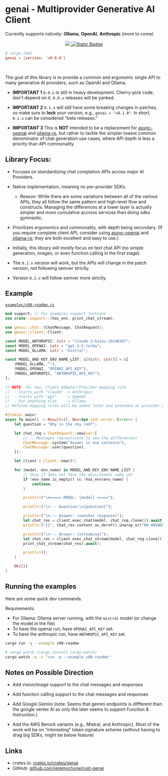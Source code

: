 # genai - Multiprovider Generative AI Client

Currently supports natively: **Ollama**, **OpenAI**, **Anthropic** (more to come)

<div align="center">

<a href="https://crates.io/crates/genai">
<img src="https://img.shields.io/crates/v/genai.svg" />
</a> 
<a href="https://github.com/jeremychone/rust-genai">
<img alt="Static Badge" src="https://img.shields.io/badge/GitHub-Repo?color=%23336699">
</a>

</div>

```toml
# cargo.toml
genai = {version: '=0.0.6'}
```

<br />

The goal of this library is to provide a common and ergonomic single API to many generative AI providers, such as OpenAI and Ollama.

- **IMPORTANT 1** `0.0.x` is still in heavy development. Cherry-pick code, don't depend on it. `0.0.x` releases will be yanked.

- **IMPORTANT 2** `0.1.x` will still have some breaking changes in patches, so make sure to **lock** your version, e.g., `genai = "=0.1.0"`. In short, `0.1.x` can be considered "beta releases."

- **IMPORTANT 3** This is **NOT** intended to be a replacement for [async-openai](https://crates.io/search?q=async-openai) and [ollama-rs](https://crates.io/crates/ollama-rs), but rather to tackle the simpler lowest common denominator of chat generation use cases, where API depth is less a priority than API commonality.

## Library Focus:

- Focuses on standardizing chat completion APIs across major AI Providers.

- Native implementation, meaning no per-provider SDKs. 
	- Reason: While there are some variations between all of the various APIs, they all follow the same pattern and high-level flow and constructs. Managing the differences at a lower layer is actually simpler and more cumulative accross services than doing sdks gymnastic.

- Prioritizes ergonomics and commonality, with depth being secondary. (If you require complete client API, consider using [async-openai](https://crates.io/search?q=async-openai) and [ollama-rs](https://crates.io/crates/ollama-rs); they are both excellent and easy to use.)

- Initially, this library will mostly focus on text chat API (no simple generation, images, or even function calling in the first stage).

- The `0.1.x` version will work, but the APIs will change in the patch version, not following semver strictly.

- Version `0.2.x` will follow semver more strictly.

## Example

[`examples/c00-readme.rs`](examples/readme.md)

```rust
mod support; // For examples support funtions
use crate::support::{has_env, print_chat_stream};

use genai::chat::{ChatMessage, ChatRequest};
use genai::client::Client;

const MODEL_ANTHROPIC: &str = "claude-3-haiku-20240307";
const MODEL_OPENAI: &str = "gpt-3.5-turbo";
const MODEL_OLLAMA: &str = "mixtral";

const MODEL_AND_KEY_ENV_NAME_LIST: &[(&str, &str)] = &[
	(MODEL_OLLAMA, ""),
	(MODEL_OPENAI, "OPENAI_API_KEY"),
	(MODEL_ANTHROPIC, "ANTHROPIC_API_KEY"),
];

// NOTE: for now, Client Adapter/Provider mapping rule
//  - starts_with "claude" -> Anthropic
//  - starts_with "gpt"    -> OpenAI
//  - For anything else    -> Ollama
// Refined mapping rules will be added later and extended as provider support grows.

#[tokio::main]
async fn main() -> Result<(), Box<dyn std::error::Error>> {
	let question = "Why is the sky red?";

	let chat_req = ChatRequest::new(vec![
		// -- Messages (de/activate to see the differences)
		ChatMessage::system("Answer in one sentence"),
		ChatMessage::user(question),
	]);

	let client = Client::new()?;

	for (model, env_name) in MODEL_AND_KEY_ENV_NAME_LIST {
		// Skip if does not have the environment name set
		if !env_name.is_empty() && !has_env(env_name) {
			continue;
		}

		println!("\n===== MODEL: {model} =====");

		println!("\n--- Question:\n{question}");

		println!("\n--- Answer: (oneshot response)");
		let chat_res = client.exec_chat(model, chat_req.clone()).await?;
		println!("{}", chat_res.content.as_deref().unwrap_or("NO ANSWER"));

		println!("\n--- Answer: (streaming)");
		let chat_res = client.exec_chat_stream(model, chat_req.clone()).await?;
		print_chat_stream(chat_res).await?;

		println!();
	}

	Ok(())
}

```

## Running the examples

Here are some quick dev commands. 

Requirements:
- For Ollama: Ollama server running, with the `mixtral` model (or change the model in the file)
- To have the openai run, have `OPENAI_API_KEY` set.
- To have the anthropic run, have `ANTHROPIC_API_KEY` set.

```sh
cargo run -q --example c00-readme

# cargo watch (cargo install cargo-watch)
cargo watch -q -x "run -q --example c00-readme"
```


## Notes on Possible Direction

- Add vision/image support to the chat messages and responses

- Add function calling support to the chat messages and responses

- Add Google Gemini (note: Seems that gemini endpoints is diffferent than the google vertex AI as only the later seems to support Function & Instruction.)

- Add the AWS Berock variants (e.g., Mistral, and Anthropic). Most of the work will be on "interesting" token signature scheme (without having to drag big SDKs, might be below feature)


## Links

- crates.io: [crates.io/crates/genai](https://crates.io/crates/genai)
- GitHub: [github.com/jeremychone/rust-genai](https://github.com/jeremychone/rust-genai)
